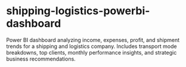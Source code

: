 # shipping-logistics-powerbi-dashboard
Power BI dashboard analyzing income, expenses, profit, and shipment trends for a shipping and logistics company. Includes transport mode breakdowns, top clients, monthly performance insights, and strategic business recommendations.
